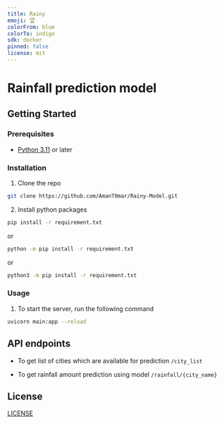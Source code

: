 ```yaml
---
title: Rainy
emoji: 🏆
colorFrom: blue
colorTo: indigo
sdk: docker
pinned: false
license: mit
---
```


# Rainfall prediction model

## Getting Started

### Prerequisites

* [Python 3.11](https://www.python.org/downloads/) or later


### Installation

1. Clone the repo
```sh
git clone https://github.com/AmanT0mar/Rainy-Model.git
```

2. Install python packages
```sh
pip install -r requirement.txt
```
or
```sh
python -m pip install -r requirement.txt
```
or
```sh
python3 -m pip install -r requirement.txt
```

### Usage

1. To start the server, run the following command
```sh
uvicorn main:app --reload
```

## API endpoints

* To get list of cities which are available for prediction
```/city_list``` 

* To get rainfall amount prediction using model
```/rainfall/{city_name}```

## License

[LICENSE](LICENSE.txt)